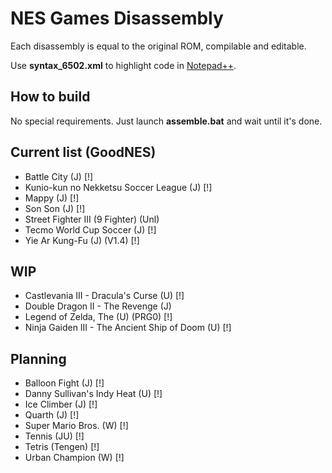 # NES Games Disassembly

Each disassembly is equal to the original ROM, compilable and editable.

Use **syntax_6502.xml** to highlight code in [Notepad++](https://notepad-plus-plus.org/).



## How to build

No special requirements. Just launch **assemble.bat** and wait until it's done.



## Current list (GoodNES)
* Battle City (J) [!]
* Kunio-kun no Nekketsu Soccer League (J) [!]
* Mappy (J) [!]
* Son Son (J) [!]
* Street Fighter III (9 Fighter) (Unl)
* Tecmo World Cup Soccer (J) [!]
* Yie Ar Kung-Fu (J) (V1.4) [!]

## WIP
* Castlevania III - Dracula's Curse (U) [!]
* Double Dragon II - The Revenge (J)
* Legend of Zelda, The (U) (PRG0) [!]
* Ninja Gaiden III - The Ancient Ship of Doom (U) [!]

## Planning
* Balloon Fight (J) [!]
* Danny Sullivan's Indy Heat (U) [!]
* Ice Climber (J) [!]
* Quarth (J) [!]
* Super Mario Bros. (W) [!]
* Tennis (JU) [!]
* Tetris (Tengen) [!]
* Urban Champion (W) [!]
